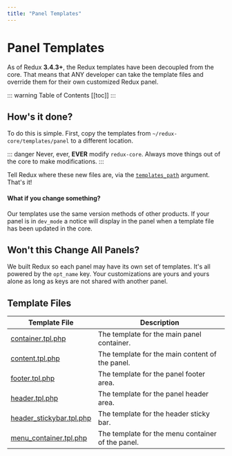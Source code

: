 ```yaml
---
title: "Panel Templates"
---
```


# Panel Templates
As of Redux **3.4.3+**, the Redux templates have been decoupled from the core. That means that ANY 
developer can take the template files and override them for their own customized Redux panel.

::: warning Table of Contents
[[toc]]
:::

## How's it done?
To do this is simple. First, copy the templates from `~/redux-core/templates/panel` to a different location.

::: danger
Never, ever, **EVER** modify `redux-core`. Always move things out of the core to make modifications.
:::

Tell Redux where these new files are, via the [`templates_path`](../../configuration/global_arguments.md#templates_path) argument. That's it!

#### What if you change something?
Our templates use the same version methods of other products. If your panel is in `dev_mode` a notice will display in the panel
when a template file has been updated in the core.

## Won't this Change All Panels?
We built Redux so each panel may have its own set of templates. It's all powered by the `opt_name` key.  Your customizations 
are yours and yours alone as long as keys are not shared with another panel.

## Template Files

|Template File|Description|
|--|--|
|[container.tpl.php](https://github.com/reduxframework/redux-framework/tree/master/redux-core/templates/panel/container.tpl.php)|The template for the main panel container.|
|[content.tpl.php](https://github.com/reduxframework/redux-framework/tree/master/redux-core/templates/panel/content.tpl.php)|The template for the main content of the panel.|
|[footer.tpl.php](https://github.com/reduxframework/redux-framework/tree/master/redux-core/templates/panel/footer.tpl.php)|The template for the panel footer area.|
|[header.tpl.php](https://github.com/reduxframework/redux-framework/tree/master/redux-core/templates/panel/header.tpl.php)|The template for the panel header area.|
|[header_stickybar.tpl.php](https://github.com/reduxframework/redux-framework/tree/master/redux-core/templates/panel/header_stickybar.tpl.php)|The template for the header sticky bar.|
|[menu_container.tpl.php](https://github.com/reduxframework/redux-framework/tree/master/redux-core/templates/panel/menu_container.tpl.php)|The template for the menu container of the panel.|
